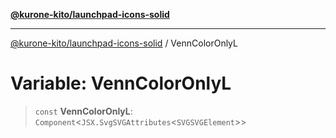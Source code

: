 [**@kurone-kito/launchpad-icons-solid**](../README.md)

***

[@kurone-kito/launchpad-icons-solid](../globals.md) / VennColorOnlyL

# Variable: VennColorOnlyL

> `const` **VennColorOnlyL**: `Component`\<`JSX.SvgSVGAttributes`\<`SVGSVGElement`\>\>
